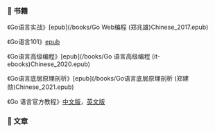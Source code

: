 ### 📕 书籍

《Go语言实战》[epub](/books/Go Web编程 (郑兆雄)Chinese_2017.epub)

《Go语言101》[epub](/books/Go语言101-v1.18.epub)

《Go语言高级编程》[epub](/books/Go 语言高级编程 (it-ebooks)Chinese_2020.epub)

《Go语言底层原理剖析》[epub](/books/Go语言底层原理剖析 (郑建勋)Chinese_2021.epub)

《Go 语言官方教程》[中文版](https://tour.go-zh.org/)，[英文版](https://go.dev/tour/)

### 📖 文章

